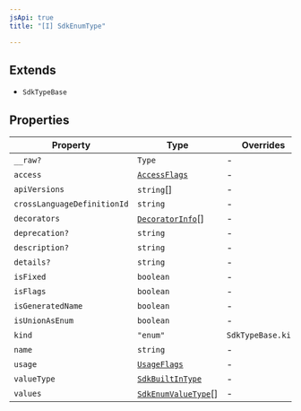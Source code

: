 ```yaml
---
jsApi: true
title: "[I] SdkEnumType"

---
```

## Extends

- `SdkTypeBase`

## Properties

| Property | Type | Overrides | Inherited from |
| ------ | ------ | ------ | ------ |
| `__raw?` | `Type` | - | `SdkTypeBase.__raw` |
| `access` | [`AccessFlags`](../type-aliases/AccessFlags.md) | - | - |
| `apiVersions` | `string`[] | - | - |
| `crossLanguageDefinitionId` | `string` | - | - |
| `decorators` | [`DecoratorInfo`](DecoratorInfo.md)[] | - | `SdkTypeBase.decorators` |
| `deprecation?` | `string` | - | `SdkTypeBase.deprecation` |
| `description?` | `string` | - | `SdkTypeBase.description` |
| `details?` | `string` | - | `SdkTypeBase.details` |
| `isFixed` | `boolean` | - | - |
| `isFlags` | `boolean` | - | - |
| `isGeneratedName` | `boolean` | - | - |
| `isUnionAsEnum` | `boolean` | - | - |
| `kind` | `"enum"` | `SdkTypeBase.kind` | - |
| `name` | `string` | - | - |
| `usage` | [`UsageFlags`](../enumerations/UsageFlags.md) | - | - |
| `valueType` | [`SdkBuiltInType`](SdkBuiltInType.md) | - | - |
| `values` | [`SdkEnumValueType`](SdkEnumValueType.md)[] | - | - |
